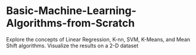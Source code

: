 # Basic-Machine-Learning-Algorithms-from-Scratch
Explore the concepts of Linear Regression, K-nn, SVM, K-Means, and Mean Shift algorithms. Visualize the results on a 2-D dataset
